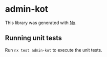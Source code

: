 # admin-kot

This library was generated with [Nx](https://nx.dev).

## Running unit tests

Run `nx test admin-kot` to execute the unit tests.

